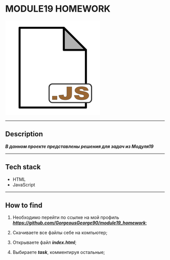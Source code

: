 # MODULE19 HOMEWORK

![logo](assets/img/JS.png)

***

## Description

***В данном проекте представлены решения для задач из Модуля19***

***

## Tech stack

* HTML
* JavaScript

***

## How to find

1. Необходимо перейти по ссылке на мой профиль ***<https://github.com/GorgeousGeorge90/module19_homework>***;

2. Скачиваете все файлы себе на компьютер;

3. Открываете файл ***index.html***;

4. Выбираете ***task***, комментируя остальные;

